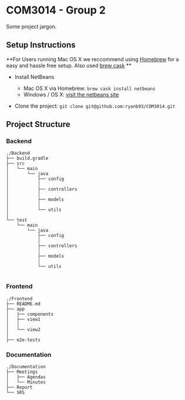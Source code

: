 # COM3014 - Group 2 

Some project jargon.

## Setup Instructions

**For Users running Mac OS X we reccommend using [Homebrew](http://brew.sh/) for a easy and hassle free setup. Also used [brew cask](https://github.com/caskroom/homebrew-cask) **

- Install NetBeans 
	* Mac OS X via Homebrew: `brew cask install netbeans`
	* Windows / OS X: [visit the netbeans site](https://netbeans.org/downloads/)

- Clone the project: `git clone git@github.com:ryanb93/COM3014.git`

## Project Structure

### Backend

```
./Backend
├── build.gradle
├── src
│   └── main
│       └── java
│           ├── config
│           │   
│           ├── controllers
│           │   
│           ├── models
│           │   
│           └── utils
│               
└── test
    └── main
        └── java
            ├── config
            │   
            ├── controllers
            │   
            ├── models
            │   
            └── utils
                
```

### Frontend

```
./Frontend
├── README.md
├── app
│   ├── components
│   ├── view1
│   │   
│   └── view2
│      
├── e2e-tests
```

### Documentation

```
./Documentation
├── Meetings
│   ├── Agendas
│   └── Minutes
├── Report
└── SRS
```

